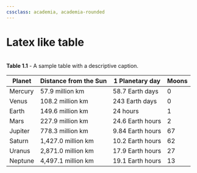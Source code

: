 ```yaml
---
cssclass: academia, academia-rounded
---
```

# Latex like table
<br>

<caption><b>Table 1.1</b> - A sample table with a descriptive caption.</caption>

| Planet  | Distance from the Sun | 1 Planetary day  |Moons |
|---------|-----------------------|------------------|-------|
| Mercury | 57.9 million km       | 58.7 Earth days  |0 |
| Venus   | 108.2 million km      | 243 Earth days   |0 |
| Earth   | 149.6 million km      | 24 hours         | 1     |
| Mars    | 227.9 million km      | 24.6 Earth hours |2|
| Jupiter | 778.3 million km      | 9.84 Earth hours | 67    |
| Saturn  | 1,427.0 million km    | 10.2 Earth hours | 62    |
| Uranus  | 2,871.0 million km    | 17.9 Earth hours | 27    |
| Neptune | 4,497.1 million km    | 19.1 Earth hours | 13    |


